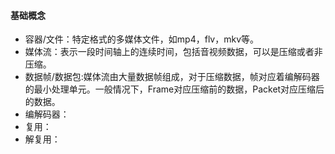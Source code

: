 #### 基础概念
* 容器/文件：特定格式的多媒体文件，如mp4，flv，mkv等。
* 媒体流：表示一段时间轴上的连续时间，包括音视频数据，可以是压缩或者非压缩。
* 数据帧/数据包:媒体流由大量数据帧组成，对于压缩数据，帧对应着编解码器的最小处理单元。一般情况下，Frame对应压缩前的数据，Packet对应压缩后的数据。
* 编解码器：
* 复用：
* 解复用：